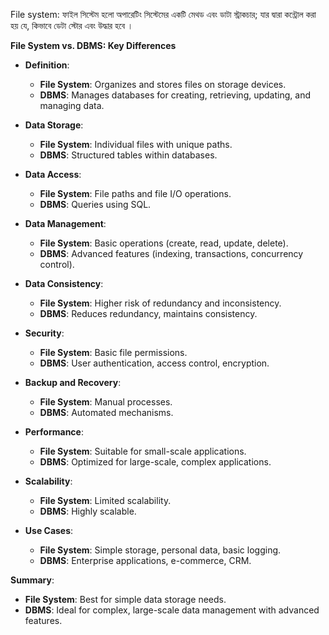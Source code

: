 File system:
ফাইল সিস্টেম হলো অপারেটিং সিস্টেমের একটি মেথড এবং ডাটা স্ট্রাকচার; যার দ্বারা কন্ট্রোল করা হয় যে, কিভাবে ডেটা স্টোর এবং উদ্ধার হবে ।


**File System vs. DBMS: Key Differences**

- **Definition**:
  - **File System**: Organizes and stores files on storage devices.
  - **DBMS**: Manages databases for creating, retrieving, updating, and managing data.

- **Data Storage**:
  - **File System**: Individual files with unique paths.
  - **DBMS**: Structured tables within databases.

- **Data Access**:
  - **File System**: File paths and file I/O operations.
  - **DBMS**: Queries using SQL.

- **Data Management**:
  - **File System**: Basic operations (create, read, update, delete).
  - **DBMS**: Advanced features (indexing, transactions, concurrency control).

- **Data Consistency**:
  - **File System**: Higher risk of redundancy and inconsistency.
  - **DBMS**: Reduces redundancy, maintains consistency.

- **Security**:
  - **File System**: Basic file permissions.
  - **DBMS**: User authentication, access control, encryption.

- **Backup and Recovery**:
  - **File System**: Manual processes.
  - **DBMS**: Automated mechanisms.

- **Performance**:
  - **File System**: Suitable for small-scale applications.
  - **DBMS**: Optimized for large-scale, complex applications.

- **Scalability**:
  - **File System**: Limited scalability.
  - **DBMS**: Highly scalable.

- **Use Cases**:
  - **File System**: Simple storage, personal data, basic logging.
  - **DBMS**: Enterprise applications, e-commerce, CRM.

**Summary**:
- **File System**: Best for simple data storage needs.
- **DBMS**: Ideal for complex, large-scale data management with advanced features.